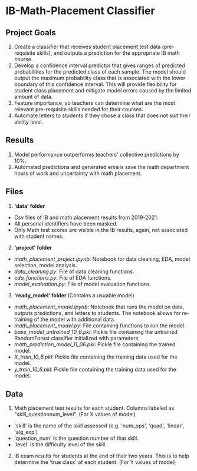 # IB-Math-Placement Classifier

## Project Goals

1. Create a classifier that receives student placement test data (pre-requisite skills), and outputs a prediction for the appropriate IB math course.
2. Develop a confidence interval predictor that gives ranges of predicted probabilities for the predicted class of each sample. The model should output the maximum probability class that is associated with the lower boundary of this confidence interval. This will provide flexibility for student class placement and mitigate model errors caused by the limited amount of data.
3. Feature importance, so teachers can determine what are the most relevant pre-requisite skills needed for their courses.
4. Automate letters to students if they chose a class that does not suit their ability level.

## Results

1. Model performance outperforms teachers' collective predictions by 10%.
2. Automated predictions and generated emails save the math department hours of work and uncertainty with math placement.

## Files
1. <b>'data' folder </b>
- Csv files of IB and math placement results from 2019-2021. 
- All personal identifiers have been masked. 
- Only Math test scores are visible in the IB results, again, not associated with student names.
2. <b>'project' folder </b>
- *math_placement_project.ipynb*: Notebook for data cleaning, EDA, model selection, model analysis.
- *data_cleaning.py*: File of data cleaning functions.
- *eda_functions.py*: File of EDA functions.
- *model_evaluation.py*: File of model evaluation functions.
3. <b>'ready_model' folder </b> (Contains a usuable model)
- *math_placement_model.ipynb*: Notebook that runs the model on data, outputs predictions, and letters to students. The notebook allows for re-training of the model with additional data.
- *math_placement_model.py*: File containing functions to run the model.
- *base_model_untrained_10_6.pkl*: Pickle file containing the untrained RandomForest classifier initialized with parameters.
- *math_prediction_model_11_06.pkl*: Pickle file containing the trained model.
- *X_train_10_6.pkl*: Pickle file containing the training data used for the model.
- *y_train_10_6.pkl*: Pickle file containing the training data used for the model.

## Data
1. Math placement test results for each student. Columns labeled as "skill_questionnum_level". (For X values of model)
- 'skill' is the name of the skill assessed (e.g. 'num_ops', 'quad', 'linear', 'alg_exp')
- 'question_num' is the question number of that skill.
- 'level' is the difficulty level of the skill.
2. IB exam results for students at the end of their two years. This is to help determine the 'true class' of each student. (For Y values of model)
